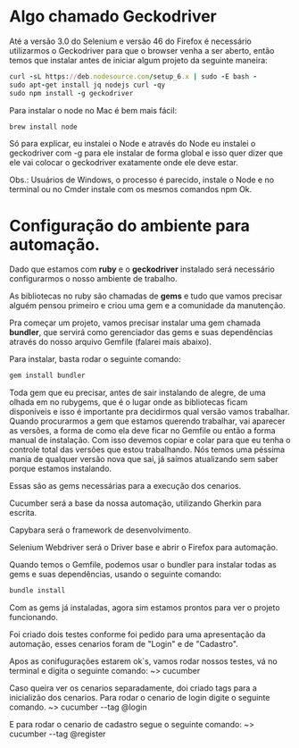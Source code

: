 # Algo chamado Geckodriver

Até a versão 3.0 do Selenium e versão 46 do Firefox é necessário utilizarmos o Geckodriver para que o browser venha a ser aberto, então temos que instalar antes de iniciar algum projeto da seguinte maneira:

```ruby
curl -sL https://deb.nodesource.com/setup_6.x | sudo -E bash -
sudo apt-get install jq nodejs curl -qy
sudo npm install -g geckodriver
```

Para instalar o node no Mac é bem mais fácil:

```ruby
brew install node
```

Só para explicar, eu instalei o Node e através do Node eu instalei o geckodriver com -g para ele instalar de forma global e isso quer dizer que ele vai colocar o geckodriver exatamente onde ele deve estar.

Obs.: Usuários de Windows, o processo é parecido, instale o Node e no terminal ou no Cmder instale com os mesmos comandos npm Ok.

# Configuração do ambiente para automação.

Dado que estamos com **ruby** e o **geckodriver** instalado será necessário configurarmos o nosso ambiente de trabalho.

As bibliotecas no ruby são chamadas de **gems** e tudo que vamos precisar alguém pensou primeiro e criou uma gem e a comunidade da manutenção.

Pra começar um projeto, vamos precisar instalar uma gem chamada **bundler**, que servirá como gerenciador das gems e suas dependências através do nosso arquivo Gemfile (falarei mais abaixo).

Para instalar, basta rodar o seguinte comando:

```ruby
gem install bundler
```

Toda gem que eu precisar, antes de sair instalando de alegre, de uma olhada em no rubygems, que é o lugar onde as bibliotecas ficam disponíveis e isso é importante pra decidirmos qual versão vamos trabalhar. Quando procurarmos a gem que estamos querendo trabalhar, vai aparecer as versões, a forma de como ela deve ficar no Gemfile ou então a forma manual de instalação. Com isso devemos copiar e colar para que eu tenha o controle total das versões que estou trabalhando. Nós temos uma péssima mania de qualquer versão nova que sai, já saímos atualizando sem saber porque estamos instalando.

Essas são as gems necessárias para a execução dos cenarios.

Cucumber será a base da nossa automação, utilizando Gherkin para escrita.

Capybara será o framework de desenvolvimento.

Selenium Webdriver será o Driver base e abrir o Firefox para automação.

Quando temos o Gemfile, podemos usar o bundler para instalar todas as gems e suas dependências, usando o seguinte comando:

```ruby
bundle install
```
Com as gems já instaladas, agora sim estamos prontos para ver o projeto funcionando.

Foi criado dois testes conforme foi pedido para uma apresentação da automação, esses cenarios foram de "Login" e de "Cadastro".

Apos as conifugurações estarem ok`s, vamos rodar nossos testes, vá no terminal e digita o seguinte comando:
~> cucumber 
 
Caso queira ver os cenarios separadamente, doi criado tags para a inicializão dos cenarios.
Para rodar o cenario de login digite o seguinte comando.
~> cucumber --tag @login 

E para rodar o cenario de cadastro segue o seguinte comando:
~> cucumber --tag @register